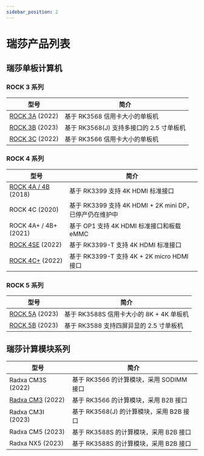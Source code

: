 ```yaml
---
sidebar_position: 2
---
```


# 瑞莎产品列表

## 瑞莎单板计算机

### ROCK 3 系列

| 型号                             | 简介                                     |
| -------------------------------- | ---------------------------------------- |
| [ROCK 3A](/rock3/rock3a/) (2022) | 基于 RK3568 信用卡大小的单板机           |
| [ROCK 3B](/rock3/rock3b/) (2023) | 基于 RK3568(J) 支持多接口的 2.5 寸单板机 |
| [ROCK 3C](/rock3/rock3c/) (2022) | 基于 RK3566 信用卡大小的单板机           |

### ROCK 4 系列

| 型号                                   | 简介                                                    |
| -------------------------------------- | ------------------------------------------------------- |
| [ROCK 4A / 4B](/rock4/rock4ab/) (2018) | 基于 RK3399 支持 4K HDMI 标准接口                       |
| ROCK 4C (2020)                         | 基于 RK3399 支持 4K HDMI + 2K mini DP，已停产仍在维护中 |
| ROCK 4A+ / 4B+ (2021)                  | 基于 OP1 支持 4K HDMI 标准接口和板载 eMMC               |
| [ROCK 4SE](/rock4/rock4se/) (2022)     | 基于 RK3399-T 支持 4K HDMI 标准接口                     |
| [ROCK 4C+](/rock4/rock4c+/) (2022)     | 基于 RK3399-T 支持 4K + 2K micro HDMI 接口              |

### ROCK 5 系列

| 型号                             | 简介                                     |
| -------------------------------- | ---------------------------------------- |
| [ROCK 5A](/rock5/rock5a/) (2023) | 基于 RK3588S 信用卡大小的 8K + 4K 单板机 |
| [ROCK 5B](/rock5/rock5b/) (2023) | 基于 RK3588 支持四屏异显的 2.5 寸单板机  |

## 瑞莎计算模块系列

| 型号                                     | 简介                                     |
| ---------------------------------------- | ---------------------------------------- |
| Radxa CM3S (2022)                        | 基于 RK3566 的计算模块，采用 SODIMM 接口 |
| [Radxa CM3](/compute-module/cm3/) (2022) | 基于 RK3566 的计算模块，采用 B2B 接口    |
| Radxa CM3I (2023)                        | 基于 RK3568(J) 的计算模块，采用 B2B 接口 |
| Radxa CM5 (2023)                         | 基于 RK3588S 的计算模块，采用 B2B 接口   |
| Radxa NX5 (2023)                         | 基于 RK3588S 的计算模块，采用 B2B 接口   |

